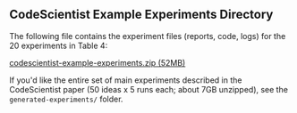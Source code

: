 ## CodeScientist Example Experiments Directory

The following file contains the experiment files (reports, code, logs) for the 20 experiments in Table 4: 

[codescientist-example-experiments.zip (52MB)](https://drive.google.com/file/d/1KJDzCIf5G7ZSqOpUivlUva1oNzp1ubyx/view?usp=sharing)

If you'd like the entire set of main experiments described in the CodeScientist paper (50 ideas x 5 runs each; about 7GB unzipped), see the `generated-experiments/` folder.
